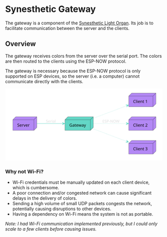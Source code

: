# Synesthetic Gateway

The gateway is a component of the [Synesthetic Light Organ](https://github.com/Blast12345/Synesthetic). Its job is to
facilitate communication between the server
and the clients.

## Overview

The gateway receives colors from the server over the serial port. The colors are then routed to the clients using the
ESP-NOW protocol.

The gateway is necessary because the ESP-NOW protocol is only supported on ESP devices, so the server (i.e. a computer)
cannot communicate directly with the clients.

<div align="center">
  <img src="plantuml/overview.svg" alt="Overview">
</div>

### Why not Wi-Fi?

* Wi-Fi credentials must be manually updated on each client device, which is cumbersome.
* A poor connection and/or congested network can cause significant delays in the delivery of colors.
* Sending a high volume of small UDP packets congests the network, potentially causing disruptions to other devices.
* Having a dependency on Wi-Fi means the system is not as portable.

_Note: I had Wi-Fi communication implemented previously, but I could only scale to a few clients before causing issues._ 
